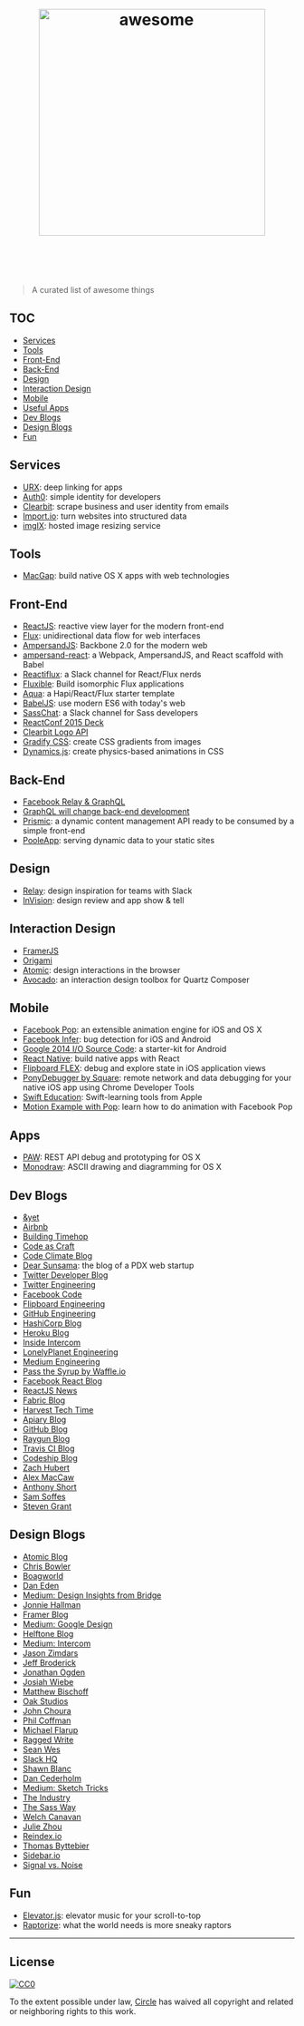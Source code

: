 <h1 align="center">
	<br>
	<img width="400" src="https://camo.githubusercontent.com/9cdace173cd8a48b0b633c47374c3553494e0d8f/68747470733a2f2f7261776769742e636f6d2f73696e647265736f726875732f617765736f6d652f6d61737465722f6d656469612f6c6f676f2e737667" alt="awesome">
	<br>
	<br>
	<br>
</h1>

> A curated list of awesome things


## TOC

- [Services](#services)
- [Tools](#tools)
- [Front-End](#front-end)
- [Back-End](#back-end)
- [Design](#design)
- [Interaction Design](#interaction-design)
- [Mobile](#mobile)
- [Useful Apps](#useful-apps)
- [Dev Blogs](#dev-blogs)
- [Design Blogs](#design-blogs)
- [Fun](#fun)


## Services
- [URX](http://urx.com/): deep linking for apps
- [Auth0](https://auth0.com/): simple identity for developers
- [Clearbit](https://clearbit.com/): scrape business and user identity from emails
- [Import.io](https://www.import.io/): turn websites into structured data
- [imgIX](https://www.imgix.com/): hosted image resizing service


## Tools
- [MacGap](http://macgapproject.github.io/): build native OS X apps with web technologies 


## Front-End
- [ReactJS](https://facebook.github.io/react/): reactive view layer for the modern front-end
- [Flux](https://facebook.github.io/flux/): unidirectional data flow for web interfaces
- [AmpersandJS](http://ampersandjs.com/): Backbone 2.0 for the modern web
- [ampersand-react](https://github.com/meetcircle/ampersand-react): a Webpack, AmpersandJS, and React scaffold with Babel
- [Reactiflux](http://www.reactiflux.com/): a Slack channel for React/Flux nerds
- [Fluxible](http://fluxible.io/): Build isomorphic Flux applications
- [Aqua](https://github.com/jedireza/aqua/): a Hapi/React/Flux starter template
- [BabelJS](http://babeljs.io/): use modern ES6 with today's web
- [SassChat](http://sass-chat.herokuapp.com/): a Slack channel for Sass developers
- [ReactConf 2015 Deck](https://speakerd.s3.amazonaws.com/presentations/7af7c2f33bf9451a892dcd91de55b7c2/data-fetching-for-react-applications.pdf)
- [Clearbit Logo API](http://blog.clearbit.com/logo)
- [Gradify CSS](http://gradifycss.com/): create CSS gradients from images
- [Dynamics.js](http://dynamicsjs.com/): create physics-based animations in CSS


## Back-End
- [Facebook Relay & GraphQL](https://gist.github.com/wincent/598fa75e22bdfa44cf47)
- [GraphQL will change back-end development](https://www.reindex.io/blog/how-facebooks-graphql-will-change-backend-development/)
- [Prismic](https://prismic.io/): a dynamic content management API ready to be consumed by a simple front-end
- [PooleApp](http://pooleapp.com/): serving dynamic data to your static sites


## Design
- [Relay](https://relay.io/): design inspiration for teams with Slack
- [InVision](http://www.invisionapp.com/): design review and app show & tell


## Interaction Design
- [FramerJS](http://framerjs.com/)
- [Origami](http://facebook.github.io/origami/)
- [Atomic](https://atomic.io/): design interactions in the browser
- [Avocado](https://github.com/ideo/avocado/): an interaction design toolbox for Quartz Composer


## Mobile
- [Facebook Pop](https://github.com/facebook/pop): an extensible animation engine for iOS and OS X
- [Facebook Infer](http://fbinfer.com/): bug detection for iOS and Android 
- [Google 2014 I/O Source Code](https://medium.com/google-design/material-design-in-the-2014-google-i-o-app-e3b22caffae6): a starter-kit for Android
- [React Native](https://facebook.github.io/react-native/): build native apps with React
- [Flipboard FLEX](https://github.com/Flipboard/FLEX): debug and explore state in iOS application views
- [PonyDebugger by Square](https://github.com/square/PonyDebugger): remote network and data debugging for your native iOS app using Chrome Developer Tools
- [Swift Education](http://swifteducation.github.io/): Swift-learning tools from Apple
- [Motion Example with Pop](https://designthencode.com/motion-sample-5.html): learn how to do animation with Facebook Pop


## Apps
- [PAW](https://luckymarmot.com/paw): REST API debug and prototyping for OS X
- [Monodraw](http://monodraw.helftone.com): ASCII drawing and diagramming for OS X


## Dev Blogs
- [&yet](http://blog.andyet.com)
- [Airbnb](http://nerds.airbnb.com)
- [Building Timehop](https://medium.com/building-timehop)
- [Code as Craft](https://codeascraft.com)
- [Code Climate Blog](http://blog.codeclimate.com/)
- [Dear Sunsama](https://medium.com/dear-sunsama): the blog of a PDX web startup
- [Twitter Developer Blog](https://blog.twitter.com/)
- [Twitter Engineering](https://blog.twitter.com/engineering)
- [Facebook Code](https://code.facebook.com/)
- [Flipboard Engineering](http://engineering.flipboard.com)
- [GitHub Engineering](http://githubengineering.com/)
- [HashiCorp Blog](http://www.hashicorp.com/blog)
- [Heroku Blog](http://blog.heroku.com)
- [Inside Intercom](https://blog.intercom.io)
- [LonelyPlanet Engineering](http://engineering.lonelyplanet.com/feed)
- [Medium Engineering](https://medium.com/medium-eng)
- [Pass the Syrup by Waffle.io](https://waffle.io/blog/)
- [Facebook React Blog](https://facebook.github.io/react/blog/)
- [ReactJS News](https://reactjsnews.com/)
- [Fabric Blog](http://fabric.io/blog/)
- [Harvest Tech Time](http://techtime.getharvest.com/)
- [Apiary Blog](http://blog.apiary.io)
- [GitHub Blog](https://github.com/blog)
- [Raygun Blog](https://raygun.io/blog)
- [Travis CI Blog](http://blog.travis-ci.com/)
- [Codeship Blog](http://blog.codeship.com)
- [Zach Hubert](http://www.zhubert.com/)
- [Alex MacCaw](http://blog.alexmaccaw.com/)
- [Anthony Short](http://anthonyshort.me/)
- [Sam Soffes](http://blog.soff.es/)
- [Steven Grant](http://digitalevangelist.net/)


## Design Blogs

- [Atomic Blog](http://blog.atomic.io)
- [Chris Bowler](http://chrisbowler.com/journal)
- [Boagworld](https://boagworld.com)
- [Dan Eden](http://daneden.me)
- [Medium: Design Insights from Bridge](https://medium.com/bridge-collection)
- [Jonnie Hallman](http://destroytoday.com)
- [Framer Blog](http://blog.framerjs.com/)
- [Medium: Google Design](https://medium.com/google-design)
- [Helftone Blog](http://blog.helftone.com)
- [Medium: Intercom](https://medium.com/@intercom)
- [Jason Zimdars](http://stream.jasonzimdars.com/)
- [Jeff Broderick](http://brdrck.me/)
- [Jonathan Ogden](http://ogvidius.tumblr.com/)
- [Josiah Wiebe](http://jwie.be/)
- [Matthew Bischoff](http://matthewbischoff.com/)
- [Oak Studios](http://oak.is)
- [John Choura](http://objectsubject.com)
- [Phil Coffman](http://philcoffman.com/)
- [Michael Flarup](http://www.pixelresort.com/)
- [Ragged Write](http://raggedwrite.net)
- [Sean Wes](http://seanwes.com)
- [Slack HQ](http://slackhq.com/)
- [Shawn Blanc](http://shawnblanc.net)
- [Dan Cederholm](http://simplebits.com/)
- [Medium: Sketch Tricks](https://medium.com/sketch-tricks)
- [The Industry](http://theindustry.cc)
- [The Sass Way](http://thesassway.com)
- [Welch Canavan](http://welchcanavan.com/)
- [Julie Zhou](https://medium.com/the-year-of-the-looking-glass)
- [Reindex.io](https://www.reindex.io/blog/)
- [Thomas Byttebier](http://thomasbyttebier.be/blog)
- [Sidebar.io](http://sidebar.io/)
- [Signal vs. Noise](https://signalvnoise.com/)


## Fun

- [Elevator.js](http://tholman.com/elevator.js/): elevator music for your scroll-to-top
- [Raptorize](http://zurb.com/playground/jquery-raptorize?timed_launch=true): what the world needs is more sneaky raptors


* * *

## License

[![CC0](http://i.creativecommons.org/p/zero/1.0/88x31.png)](http://creativecommons.org/publicdomain/zero/1.0/)

To the extent possible under law, [Circle](http://meetcircle.co) has waived all copyright and related or neighboring rights to this work.

